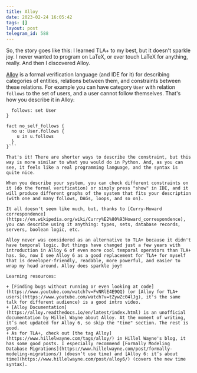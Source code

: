 ```yaml
---
title: Alloy
date: 2023-02-24 16:05:42
tags: []
layout: post
telegram_id: 588
---
```


So, the story goes like this: I learned TLA+ to my best, but it doesn't sparkle joy. I never wanted to program on LaTeX, or ever touch LaTeX for anything, really. And then I discovered Alloy.

[Alloy](https://en.wikipedia.org/wiki/Alloy_(specification_language)) is a formal verification language (and IDE for it) for describing categories of entities, relations between them, and constraints between these relations. For example you can have category `User` with relation `follows` to the set of users, and a user cannot follow themselves. That's how you describe it in Alloy:

```sig User {
  follows: set User
}

fact no_self_follows {
  no u: User.follows {
    u in u.follows
  }
}```

That's it! There are shorter ways to describe the constraint, but this way is more similar to what you would do in Python. And, as you can see, it feels like a real programming language, and the syntax is quite nice.

When you describe your system, you can check different constraints on it (do the formal verification) or simply press "show" in IDE, and it will produce different graphs of the system that fits your description (with one and many follows, DAGs, loops, and so on).

It all doesn't seem like much, but, thanks to [Curry-Howard correspondence](https://en.wikipedia.org/wiki/Curry%E2%80%93Howard_correspondence), you can describe using it anything: types, sets, database records, servers, boolean logic, etc.

Alloy never was considered as an alternative to TLA+ because it didn't have temporal logic. But things have changed just a few years with introduction in Alloy 6 of even more cool temporal operators than TLA+ has. So, now I see Alloy 6 as a good replacement for TLA+ for myself that is developer-friendly, readable, more powerful, and easier to wrap my head around. Alloy does sparkle joy!

Learning resources:

+ [Finding bugs without running or even looking at code](https://www.youtube.com/watch?v=FvNRlE4E9QQ) (or [Alloy for TLA+ users](https://www.youtube.com/watch?v=tZywZc04lJg), it's the same talk for different audience) is a good intro video.
+ [Alloy Documentation](https://alloy.readthedocs.io/en/latest/index.html) is an unofficial documentation by Hillel Wayne about Alloy. At the moment of writing, it’s not updated for Alloy 6, so skip the "time" section. The rest is good.
+ As for TLA+, check out [the tag Alloy](https://www.hillelwayne.com/tags/alloy/) in Hillel Wayne's blog, it has some good posts. I especially recommend [Formally Modeling Database Migrations](https://www.hillelwayne.com/post/formally-modeling-migrations/) (doesn’t use time) and [Alloy 6: it’s about time](https://www.hillelwayne.com/post/alloy6/) (covers the new time syntax).
